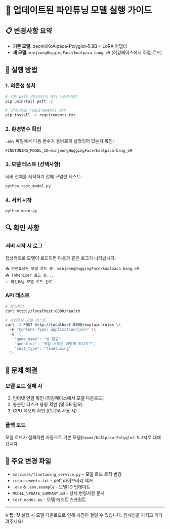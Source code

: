 # 🚀 업데이트된 파인튜닝 모델 실행 가이드

## 📋 변경사항 요약
- **기존 모델**: beomi/KoAlpaca-Polyglot-5.8B + LoRA 어댑터
- **새 모델**: `minjeongHuggingFace/koalpaca-bang_e9` (허깅페이스에서 직접 로드)

## 🔧 실행 방법

### 1. 의존성 설치
```bash
# 기존 peft 라이브러리 제거 (선택사항)
pip uninstall peft -y

# 업데이트된 requirements 설치
pip install -r requirements.txt
```

### 2. 환경변수 확인
`.env` 파일에서 다음 변수가 올바르게 설정되어 있는지 확인:
```
FINETUNING_MODEL_ID=minjeongHuggingFace/koalpaca-bang_e9
```

### 3. 모델 테스트 (선택사항)
서버 전체를 시작하기 전에 모델만 테스트:
```bash
python test_model.py
```

### 4. 서버 시작
```bash
python main.py
```

## 🔍 확인 사항

### 서버 시작 시 로그
정상적으로 모델이 로드되면 다음과 같은 로그가 나타납니다:
```
📥 파인튜닝된 모델 로드 중: minjeongHuggingFace/koalpaca-bang_e9
📥 Tokenizer 로드 중...
✅ 파인튜닝 모델 로드 완료
```

### API 테스트
```bash
# 헬스체크
curl http://localhost:8000/health

# 파인튜닝 모델 테스트
curl -X POST http://localhost:8000/explain-rules \\
  -H "Content-Type: application/json" \\
  -d '{
    "game_name": "방 탈출",
    "question": "게임 시작은 어떻게 하나요?",
    "chat_type": "finetuning"
  }'
```

## 🚨 문제 해결

### 모델 로드 실패 시
1. 인터넷 연결 확인 (허깅페이스에서 모델 다운로드)
2. 충분한 디스크 용량 확인 (몇 GB 필요)
3. GPU 메모리 확인 (CUDA 사용 시)

### 폴백 모드
모델 로드가 실패하면 자동으로 기본 모델(`beomi/KoAlpaca-Polyglot-5.8B`)로 대체됩니다.

## 📁 주요 변경 파일
- `services/finetuning_service.py` - 모델 로드 로직 변경
- `requirements.txt` - peft 라이브러리 제거
- `.env` & `.env.example` - 모델 ID 업데이트
- `MODEL_UPDATE_SUMMARY.md` - 상세 변경사항 문서
- `test_model.py` - 모델 테스트 스크립트

---
**💡 팁**: 첫 실행 시 모델 다운로드로 인해 시간이 걸릴 수 있습니다. 인내심을 가지고 기다려주세요!
